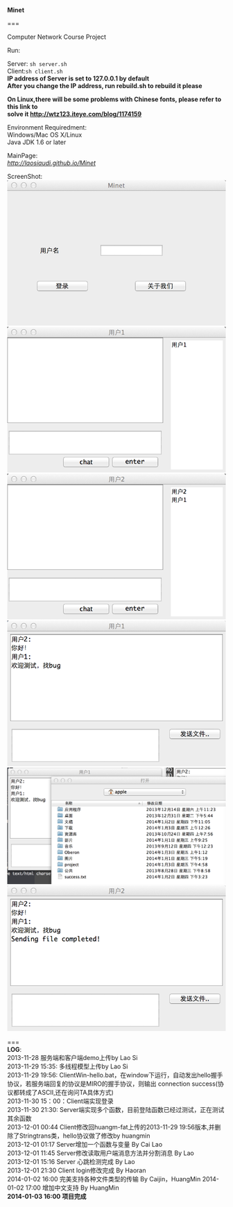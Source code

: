 **Minet**

===

Computer Network Course Project  
  
Run:  

   Server: `sh server.sh`  
   Client:`sh client.sh`  
   **IP address of Server is set to 127.0.0.1 by default**  
   **After you change the IP address, run rebuild.sh to rebuild it please**  

**On Linux,there will be some problems with Chinese fonts, please refer to this link to**  
**solve it http://wtz123.iteye.com/blog/1174159**  

Environment Requiredment:  
    Windows/Mac OS X/Linux  
    Java JDK 1.6 or later  


MainPage:  
  *http://laosiaudi.github.io/Minet*   
    
    
   
  ScreenShot:  
  ![github screen1](/images/screen1.png)  
  ![github screen2](/images/screen2.png)  
  ![github screen3](/images/screen3.png)  
  ![github screen4](/images/screen4.png)  
  ![github screen4](/images/screen5.png)  
  ![github screen4](/images/screen6.png)  


  
  
===  
  **LOG**:  
 2013-11-28 服务端和客户端demo上传by Lao Si   
 2013-11-29 15:35: 多线程模型上传by Lao Si  
 2013-11-29 19:56: ClientWin-hello.bat，在window下运行，自动发出hello握手协议，若服务端回复的协议是MIRO的握手协议，则输出 connection success(协议都转成了ASCII,还在询问TA具体方式)  
 2013-11-30 15：00：Client端实现登录  
 2013-11-30 21:30: Server端实现多个函数，目前登陆函数已经过测试，正在测试其余函数  
 2013-12-01 00:44 Client修改回huangm-fat上传的2013-11-29 19:56版本,并删除了Stringtrans类，hello协议做了修改by huangmin  
 2013-12-01 01:17 Server增加一个函数与变量 By Cai Lao  
 2013-12-01 11:45 Server修改读取用户端消息方法并分割消息 By Lao  
 2013-12-01 15:16 Server 心跳检测完成  By Lao  
 2013-12-01 21:30 Client login修改完成 By Haoran  
 2014-01-02 16:00 完美支持各种文件类型的传输 By Caijin，HuangMin
 2014-01-02 17:00 增加中文支持 By HuangMin  
 **2014-01-03 16:00 项目完成**
